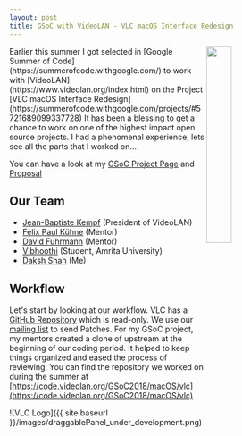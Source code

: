 ```yaml
---
layout: post
title: GSoC with VideoLAN - VLC macOS Interface Redesign
---
```

<img align="right" src="{{ site.baseurl }}/images/vlc_logo.png" width="30%" height="30%">
Earlier this summer I got selected in [Google Summer of Code](https://summerofcode.withgoogle.com/) to work with [VideoLAN](https://www.videolan.org/index.html) on the Project [VLC macOS Interface Redesign](https://summerofcode.withgoogle.com/projects/#5721689099337728) It has been a blessing to get a chance to work on one of the highest impact open source projects. I had a phenomenal experience, lets see all the parts that I worked on...

You can have a look at my [GSoC Project Page]() and [Proposal]()

## Our Team
* [Jean-Baptiste Kempf](https://code.videolan.org/jbk) (President of VideoLAN)
* [Felix Paul Kühne](https://code.videolan.org/fkuehne) (Mentor)
* [David Fuhrmann](https://code.videolan.org/dfuhrmann) (Mentor)
* [Vibhoothi](https://code.videolan.org/vibhoothiiaanand) (Student, Amrita University)
* [Daksh Shah](https://code.videolan.org/Daksh) (Me)


## Workflow
Let's start by looking at our workflow. VLC has a [GitHub Repository](https://github.com/videolan/vlc) which is read-only.  We use our [mailing list](https://wiki.videolan.org/Sending_Patches_VLC/) to send Patches. For my GSoC project, my mentors created a clone of upstream at the beginning of our coding period. It helped to keep things organized and eased the process of reviewing. You can find the repository we worked on during the summer at [https://code.videolan.org/GSoC2018/macOS/vlc](https://code.videolan.org/GSoC2018/macOS/vlc)

![VLC Logo]({{ site.baseurl }}/images/draggablePanel_under_development.png)
